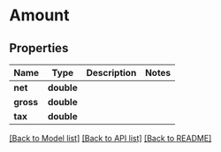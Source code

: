 # Amount

## Properties
Name | Type | Description | Notes
------------ | ------------- | ------------- | -------------
**net** | **double** |  | 
**gross** | **double** |  | 
**tax** | **double** |  | 

[[Back to Model list]](../README.md#documentation-for-models) [[Back to API list]](../README.md#documentation-for-api-endpoints) [[Back to README]](../README.md)


